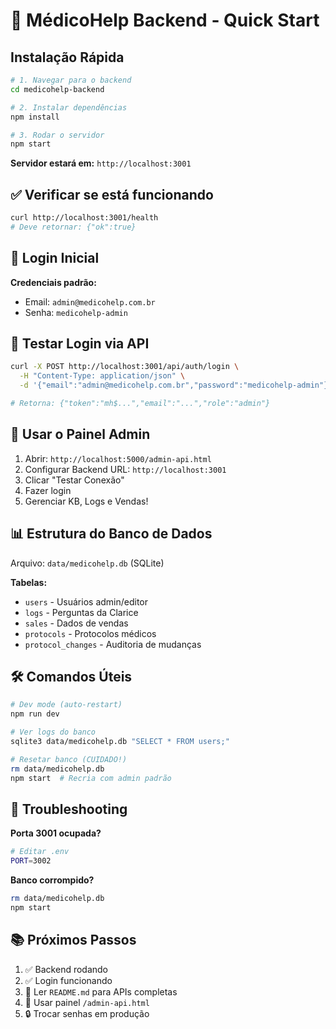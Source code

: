 # 🚀 MédicoHelp Backend - Quick Start

## Instalação Rápida

```bash
# 1. Navegar para o backend
cd medicohelp-backend

# 2. Instalar dependências
npm install

# 3. Rodar o servidor
npm start
```

**Servidor estará em:** `http://localhost:3001`

## ✅ Verificar se está funcionando

```bash
curl http://localhost:3001/health
# Deve retornar: {"ok":true}
```

## 🔐 Login Inicial

**Credenciais padrão:**
- Email: `admin@medicohelp.com.br`
- Senha: `medicohelp-admin`

## 📡 Testar Login via API

```bash
curl -X POST http://localhost:3001/api/auth/login \
  -H "Content-Type: application/json" \
  -d '{"email":"admin@medicohelp.com.br","password":"medicohelp-admin"}'

# Retorna: {"token":"mh$...","email":"...","role":"admin"}
```

## 🎯 Usar o Painel Admin

1. Abrir: `http://localhost:5000/admin-api.html`
2. Configurar Backend URL: `http://localhost:3001`
3. Clicar "Testar Conexão"
4. Fazer login
5. Gerenciar KB, Logs e Vendas!

## 📊 Estrutura do Banco de Dados

Arquivo: `data/medicohelp.db` (SQLite)

**Tabelas:**
- `users` - Usuários admin/editor
- `logs` - Perguntas da Clarice
- `sales` - Dados de vendas
- `protocols` - Protocolos médicos
- `protocol_changes` - Auditoria de mudanças

## 🛠️ Comandos Úteis

```bash
# Dev mode (auto-restart)
npm run dev

# Ver logs do banco
sqlite3 data/medicohelp.db "SELECT * FROM users;"

# Resetar banco (CUIDADO!)
rm data/medicohelp.db
npm start  # Recria com admin padrão
```

## 🔧 Troubleshooting

**Porta 3001 ocupada?**
```bash
# Editar .env
PORT=3002
```

**Banco corrompido?**
```bash
rm data/medicohelp.db
npm start
```

## 📚 Próximos Passos

1. ✅ Backend rodando
2. ✅ Login funcionando
3. 📝 Ler `README.md` para APIs completas
4. 🎨 Usar painel `/admin-api.html`
5. 🔒 Trocar senhas em produção

